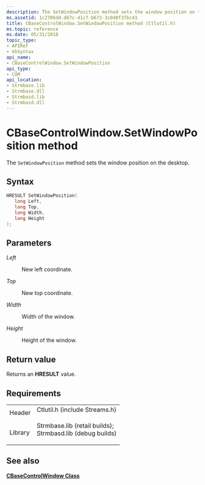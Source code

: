 ```yaml
---
description: The SetWindowPosition method sets the window position on the desktop.
ms.assetid: 1c2706dd-d67c-41c7-b672-3c040f37bc41
title: CBaseControlWindow.SetWindowPosition method (Ctlutil.h)
ms.topic: reference
ms.date: 05/31/2018
topic_type: 
- APIRef
- kbSyntax
api_name: 
- CBaseControlWindow.SetWindowPosition
api_type: 
- COM
api_location: 
- Strmbase.lib
- Strmbase.dll
- Strmbasd.lib
- Strmbasd.dll
---
```


# CBaseControlWindow.SetWindowPosition method

The `SetWindowPosition` method sets the window position on the desktop.

## Syntax


```C++
HRESULT SetWindowPosition(
   long Left,
   long Top,
   long Width,
   long Height
);
```



## Parameters

<dl> <dt>

*Left* 
</dt> <dd>

New left coordinate.

</dd> <dt>

*Top* 
</dt> <dd>

New top coordinate.

</dd> <dt>

*Width* 
</dt> <dd>

Width of the window.

</dd> <dt>

*Height* 
</dt> <dd>

Height of the window.

</dd> </dl>

## Return value

Returns an **HRESULT** value.

## Requirements



|                    |                                                                                                                                                                                            |
|--------------------|--------------------------------------------------------------------------------------------------------------------------------------------------------------------------------------------|
| Header<br/>  | <dl> <dt>Ctlutil.h (include Streams.h)</dt> </dl>                                                                                   |
| Library<br/> | <dl> <dt>Strmbase.lib (retail builds); </dt> <dt>Strmbasd.lib (debug builds)</dt> </dl> |



## See also

<dl> <dt>

[**CBaseControlWindow Class**](cbasecontrolwindow.md)
</dt> </dl>

 

 




